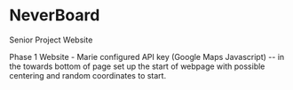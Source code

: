 # NeverBoard
Senior Project Website

Phase 1 Website - Marie
  configured API key (Google Maps Javascript) -- in the <script></script> towards bottom of page
  set up the start of webpage with possible centering and random coordinates to start.
  
